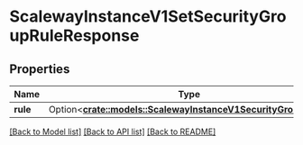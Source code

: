 # ScalewayInstanceV1SetSecurityGroupRuleResponse

## Properties

Name | Type | Description | Notes
------------ | ------------- | ------------- | -------------
**rule** | Option<[**crate::models::ScalewayInstanceV1SecurityGroupRule**](scaleway.instance.v1.SecurityGroupRule.md)> |  | [optional]

[[Back to Model list]](../README.md#documentation-for-models) [[Back to API list]](../README.md#documentation-for-api-endpoints) [[Back to README]](../README.md)


